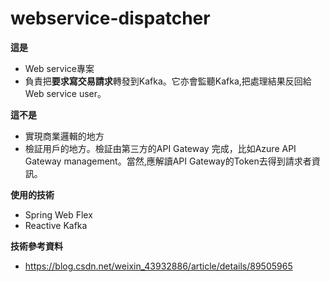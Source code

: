 # webservice-dispatcher

**這是**
* Web service專案
* 負責把**要求寫交易請求**轉發到Kafka。它亦會監聽Kafka,把處理結果反回給Web service user。

**這不是**
* 實現商業邏輯的地方
* 檢証用戶的地方。檢証由第三方的API Gateway 完成，比如Azure API Gateway management。當然,應解讀API Gateway的Token去得到請求者資訊。

**使用的技術**
* Spring Web Flex
* Reactive Kafka

**技術參考資料**
* https://blog.csdn.net/weixin_43932886/article/details/89505965
